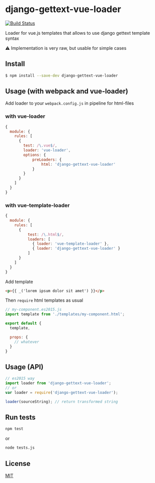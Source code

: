 django-gettext-vue-loader
=====

[![Build Status](https://travis-ci.org/PavloKovalov/django-gettext-vue-loader.svg?branch=master)](https://travis-ci.org/PavloKovalov/django-gettext-vue-loader)

Loader for vue.js templates that allows to use django gettext template syntax

:warning: Implementation is very raw, but usable for simple cases

## Install

```sh
$ npm install --save-dev django-gettext-vue-loader
```

## Usage (with webpack and vue-loader)

Add loader to your `webpack.config.js` in pipeline for html-files

### with vue-loader
``` javascript
{
  module: {
    rules: [
      {
        test: /\.vue$/,
        loader: 'vue-loader',
        options: {
            preLoaders: {
                html: 'django-gettext-vue-loader'
            }
        }
      }
    ]
  }
}
```

### with vue-template-loader
``` javascript
{
  module: {
    rules: [
      {
          test: /\.html$/,
          loaders: [
            { loader: 'vue-template-loader' },
            { loader: 'django-gettext-vue-loader' }
          ]
      }
    ]
  }
}
```

Add template

``` html
<p>{{ _('lorem ipsum dolor sit amet') }}</p>
```

Then `require` html templates as usual

``` javascript
// my-component.es2015.js
import template from './templates/my-component.html';

export default {
  template,

  props: {
    // whatever
  }
}
```

## Usage (API)

``` javascript
// es2015 way
import loader from 'django-gettext-vue-loader';
// or
var loader = require('django-gettext-vue-loader');

loader(sourceString); // return transformed string
```

## Run tests

```sh
npm test
```
or

```sh
node tests.js
```

## License
[MIT](https://opensource.org/licenses/MIT)
